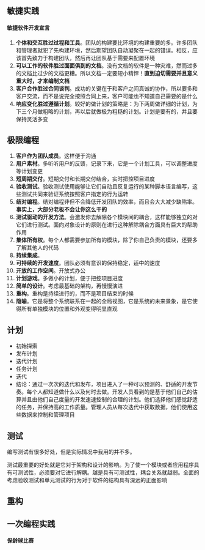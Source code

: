 ## 敏捷实践

#### 敏捷软件开发宣言
1. **个体和交互胜过过程和工具**。团队的构建要比环境的构建重要的多。许多团队和管理者就犯了先构建环境，然后期望团队自动凝聚在一起的错误。相反，应该首先致力于构建团队，然后再让团队基于需要来配置环境
2. **可以工作的软件胜过面面俱到的文档**。没有文档的软件是一种灾难，然而过多的文档比过少的文档更糟。所以文档一定要短小精悍！**直到迫切需要并且意义重大时，才来编制文档**
3. **客户合作胜过合同谈判**。成功的关键在于和客户之间真诚的协作，所以要多和客户交流，而不是说完全按照合同上来，客户可能也不知道自己需要的是什么
4. **响应变化胜过遵循计划**。较好的做计划的策略是：为下两周做详细的计划，为下三个月做粗略的计划，再以后就做极为粗糙的计划。计划是要有的，并且要保持灵活多变

## 极限编程
1. **客户作为团队成员**。这样便于沟通
2. **用户素材**。多听听用户的反馈，记录下来，它是一个计划工具，可以调整进度等计划变更
3. **短周期交付**。短期交付和长期交付结合，实时把控项目进度
4. **验收测试**。验收测试使用能够让它们自动且反复运行的某种脚本语言编写，这些测试共同来验证系统按照客户指定的行为运转
5. **结对编程**。结对编程非但不会降低开发团队的效率，而且会大大减少缺陷率。**事实上，大部分老板不会让你这么干的**
6. **测试驱动的开发方法**。会激发你去解除各个模块间的耦合，这样能够独立的对它们进行测试。面向对象设计的原则在进行这种解除耦合方面具有巨大的帮助作用
7. **集体所有权**。每个人都需要参加所有的模块，除了你自己负责的模块，还要多了解其他人的代码
8. **持续集成**。
9. **可持续的开发速度**。团队必须有意识的保持稳定，适中的速度
10. **开放的工作空间**。开放式办公
11. **计划游戏**。多做小的计划，便于把控项目进度
12. **简单的设计**。考虑最基础的架构，再慢慢演进
13. **重构**。重构是持续进行的，而不是项目结束的时候
14. **隐喻**。它是将整个系统联系在一起的全局视图，它是系统的未来景象，是它使得所有单独模块的位置和外观变得明显直观

## 计划
* 初始探索
* 发布计划
* 迭代计划
* 任务计划
* 迭代
* 结论：通过一次次的迭代和发布，项目进入了一种可以预测的、舒适的开发节奏。每个人都知道做什么以及何时去做。开发人员看到的是基于他们自己的估算并且由他们自己度量的开发速速控制的合理的计划。他们选择他们感觉舒适的任务，并保持高的工作质量。管理人员从每次迭代中获取数据，他们使用这些数据来控制和管理项目

## 测试
编写测试有很多好处，但是实际情况中我用的并不多。

测试最重要的好处就是它对于架构和设计的影响。为了使一个模块或者应用程序具有可测试性，必须要对它进行解耦。越是具有可测试性，耦合关系就越弱。全面的考虑验收测试和单元测试的行为对于软件的结构具有深远的正面影响

## 重构

## 一次编程实践
#### 保龄球比赛
